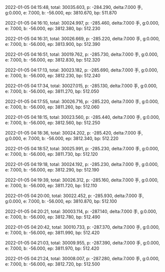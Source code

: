 2022-01-05 04:15:48, total: 30035.603, p: -284.290, delta:7.000 手, g:0.000, e: 7.000, b: -56.000, ep: 3810.670, bp: 511.870

2022-01-05 04:16:10, total: 30024.997, p: -285.460, delta:7.000 手, g:0.000, e: 7.000, b: -56.000, ep: 3812.380, bp: 512.230

2022-01-05 04:16:31, total: 30026.669, p: -285.220, delta:7.000 手, g:0.000, e: 7.000, b: -56.000, ep: 3813.900, bp: 512.390

2022-01-05 04:16:51, total: 30019.762, p: -285.730, delta:7.000 手, g:0.000, e: 7.000, b: -56.000, ep: 3812.830, bp: 512.320

2022-01-05 04:17:13, total: 30023.182, p: -285.690, delta:7.000 手, g:0.000, e: 7.000, b: -56.000, ep: 3812.230, bp: 512.240

2022-01-05 04:17:34, total: 30027.015, p: -285.130, delta:7.000 手, g:0.000, e: 7.000, b: -56.000, ep: 3811.270, bp: 512.050

2022-01-05 04:17:55, total: 30026.716, p: -285.220, delta:7.000 手, g:0.000, e: 7.000, b: -56.000, ep: 3811.260, bp: 512.060

2022-01-05 04:18:15, total: 30023.560, p: -285.440, delta:7.000 手, g:0.000, e: 7.000, b: -56.000, ep: 3812.560, bp: 512.250

2022-01-05 04:18:36, total: 30024.202, p: -285.420, delta:7.000 手, g:0.000, e: 7.000, b: -56.000, ep: 3812.340, bp: 512.220

2022-01-05 04:18:57, total: 30025.991, p: -285.230, delta:7.000 手, g:0.000, e: 7.000, b: -56.000, ep: 3811.730, bp: 512.120

2022-01-05 04:19:18, total: 30024.192, p: -285.230, delta:7.000 手, g:0.000, e: 7.000, b: -56.000, ep: 3812.290, bp: 512.190

2022-01-05 04:19:39, total: 30026.312, p: -285.160, delta:7.000 手, g:0.000, e: 7.000, b: -56.000, ep: 3811.720, bp: 512.110

2022-01-05 04:20:00, total: 30022.452, p: -285.930, delta:7.000 手, g:0.000, e: 7.000, b: -56.000, ep: 3810.870, bp: 512.100

2022-01-05 04:20:21, total: 30003.114, p: -287.140, delta:7.000 手, g:0.000, e: 7.000, b: -56.000, ep: 3812.780, bp: 512.490

2022-01-05 04:20:42, total: 30010.733, p: -287.370, delta:7.000 手, g:0.000, e: 7.000, b: -56.000, ep: 3811.990, bp: 512.420

2022-01-05 04:21:03, total: 30009.955, p: -287.390, delta:7.000 手, g:0.000, e: 7.000, b: -56.000, ep: 3811.970, bp: 512.420

2022-01-05 04:21:24, total: 30008.007, p: -287.280, delta:7.000 手, g:0.000, e: 7.000, b: -56.000, ep: 3812.720, bp: 512.500